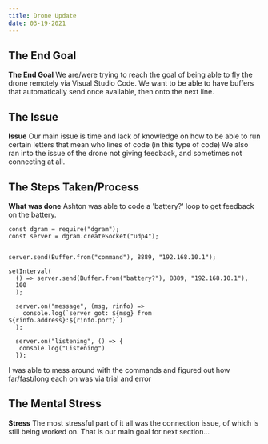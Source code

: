 ```yaml
---
title: Drone Update
date: 03-19-2021
---
```


## The End Goal
**The End Goal**
We are/were trying to reach the goal of being able to fly the drone remotely via Visual Studio Code.
We want to be able to have buffers that automatically send once available, then onto the next line.

## The Issue
**Issue**
Our main issue is time and lack of knowledge on how to be able to run certain letters that mean who lines of code (in this type of code)
We also ran into the issue of the drone not giving feedback, and sometimes not connecting at all.


## The Steps Taken/Process
**What was done**
Ashton was able to code a 'battery?' loop to get feedback on the battery.
```
const dgram = require("dgram");
const server = dgram.createSocket("udp4");


server.send(Buffer.from("command"), 8889, "192.168.10.1"); 

setInterval(
  () => server.send(Buffer.from("battery?"), 8889, "192.168.10.1"),
  100
  ); 
  
  server.on("message", (msg, rinfo) =>
    console.log(`server got: ${msg} from ${rinfo.address}:${rinfo.port}`)
  );
  
  server.on("listening", () => {
   console.log("Listening")
  });
```
I was able to mess around with the commands and figured out how far/fast/long each on was via trial and error

## The Mental Stress
**Stress**
The most stressful part of it all was the connection issue, of which is still being worked on. 
That is our main goal for next section...
